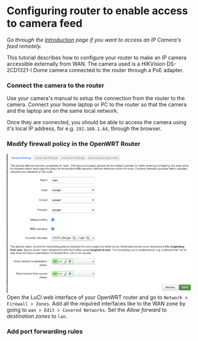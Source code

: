 # Configuring router to enable access to camera feed
*Go through the [Introduction](https://pulakk.github.io/blog/remote-camera/) page if you want to
access an IP Camera's feed remotely.*

This tutorial describes how to configure your router to make an IP camera accessible externally
from WAN. The camera used is a HIKVision DS-2CD1321-I Dome camera connected to the router
through a PoE adapter. 

### Connect the camera to the router
Use your camera's manual to setup the connection from the router to the camera. 
Connect your home laptop or PC to the router so that the camera and the laptop 
are on the same local network.

Once they are connected, you should be able to access the camera using it's
local IP address, for e.g. `192.168.1.64`, through the browser.

### Modify firewall policy in the OpenWRT Router
![Firewall Settings for OpenWRT Router](https://raw.githubusercontent.com/pulakk/blog/main/remote-camera/images/open-firewall-zone-config.png)
Open the LuCI web interface of your OpenWRT router and go to `Network > Firewall > Zones`.
Add all the required interfaces like  to the WAN zone by going to `wan > Edit > Covered Networks`.
Set the *Allow forward to destination zones* to `lan`.

### Add port forwarding rules
